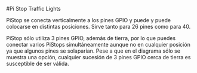 <!--
---
name: Pi Stop
class: board
type: led
formfactor: Custom
manufacturer: 4tronix
description: LED Traffic Lights for Raspberry Pi
url: http://4tronix.co.uk/store/index.php?rt=product/product&product_id=390
buy: http://4tronix.co.uk/store/index.php?rt=product/product&product_id=390
image: '4tronix-pistop.png'
pincount: 4
eeprom: no
ground:
  '9':
pin:
  '11':
    name: Green
    mode: output
    active: high
  '13':
    name: Amber
    mode: output
    active: high
  '15':
    name: Red
    mode: output
    active: high
-->
#Pi Stop Traffic Lights

PiStop se conecta verticalmente a los pines GPIO y puede y puede colocarse en distintas posiciones. Sirve tanto para 26 pines como para 40.

PiStop sólo utiliza 3 pines GPIO, además de tierra, por lo que puedes conectar varios PiStops simultáneamente aunque no en cualquier posición ya que algunos pines se solaparían. Pese a que en el diagrama sólo se muestra una opción, cualquier sucesión de 3 pines GPIO cerca de tierra es susceptible de ser válida.  

